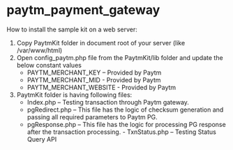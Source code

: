 # paytm_payment_gateway
How to install the sample kit on a web server:
1. Copy PaytmKit folder in document root of your server (like /var/www/html)
2. Open config_paytm.php file from the PaytmKit/lib folder and update the below constant values
    - PAYTM_MERCHANT_KEY – Provided by Paytm
     - PAYTM_MERCHANT_MID - Provided by Paytm
      - PAYTM_MERCHANT_WEBSITE - Provided by Paytm
3. PaytmKit folder is having following files:
      - Index.php – Testing transaction through Paytm gateway.
      - pgRedirect.php – This file has the logic of checksum generation and passing all required parameters to Paytm PG.
      - pgResponse.php – This file has the logic for processing PG response after the transaction processing.
       - TxnStatus.php – Testing Status Query API
